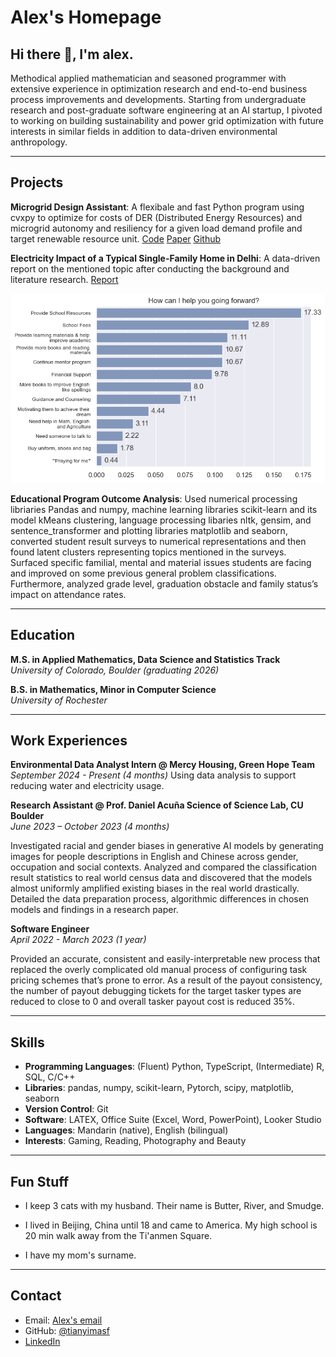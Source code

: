 # Alex's Homepage

## Hi there 👋, I'm alex. 

Methodical applied mathematician and seasoned programmer with extensive experience in optimization research and end-to-end business process improvements and developments. Starting from undergraduate research and post-graduate software engineering at an AI startup, I pivoted to working on building sustainability and power grid optimization with future interests in similar fields in addition to data-driven environmental anthropology.

---

## Projects

**Microgrid Design Assistant**: A flexibale and fast Python program using cvxpy to optimize for costs of DER (Distributed Energy Resources) and microgrid autonomy and resiliency for a given load demand profile and target renewable resource unit. [Code](notebooks/microgrid-dev.html) [Paper](https://drive.google.com/file/d/1_ewfbdYHzW9uIgzbXxjGDslFlMExmi1N/view?usp=sharing) [Github](https://github.com/tianyimasf/microgrid-design-assistant)

**Electricity Impact of a Typical Single-Family Home in Delhi**: A data-driven report on the mentioned topic after conducting the background and literature research. [Report](https://drive.google.com/file/d/1CwOXd4A1G-ywm68rSRB1-0W4NzBqG49n/view?usp=sharing)

![student help](Images/student_help.png)

**Educational Program Outcome Analysis**: Used numerical processing libriaries Pandas and numpy, machine learning libraries scikit-learn and its model kMeans clustering, language processing libaries nltk, gensim, and sentence_transformer and plotting libraries matplotlib and seaborn, converted student result surveys to numerical representations and then found latent clusters representing topics mentioned in the surveys. Surfaced specific familial, mental and material issues students are facing and improved on some previous general problem classifications. Furthermore, analyzed grade level, graduation obstacle and family status’s impact on attendance rates. 

---

## Education

**M.S. in Applied Mathematics, Data Science and Statistics Track**  
_University of Colorado, Boulder (graduating 2026)_ 

**B.S. in Mathematics, Minor in Computer Science**  
_University of Rochester_  

---

##  Work Experiences

**Environmental Data Analyst Intern @ Mercy Housing, Green Hope Team**    
_September 2024 - Present (4 months)_
Using data analysis to support reducing water and electricity usage.

**Research Assistant @ Prof. Daniel Acuña Science of Science Lab, CU Boulder**  
_June 2023 – October 2023 (4 months)_

Investigated racial and gender biases in generative AI models by generating images for people descriptions in English and Chinese across gender, occupation and social contexts. Analyzed and compared the classification result statistics to real world census data and discovered that the models almost uniformly amplified existing biases in the real world drastically. Detailed the data preparation process, algorithmic differences in chosen models and findings in a research paper.

**Software Engineer**  
_April 2022 - March 2023 (1 year)_

Provided an accurate, consistent and easily-interpretable new process that replaced the overly complicated old manual process of configuring task pricing schemes that’s prone to error. As a result of the payout consistency, the number of payout debugging tickets for the target tasker types are reduced to close to 0 and overall tasker payout cost is reduced 35%.

---

##  Skills

- **Programming Languages**: (Fluent) Python, TypeScript, (Intermediate) R, SQL, C/C++ 
- **Libraries**: pandas, numpy, scikit-learn, Pytorch, scipy, matplotlib, seaborn
- **Version Control**: Git
- **Software**: LATEX, Office Suite (Excel, Word, PowerPoint), Looker Studio
- **Languages**: Mandarin (native), English (bilingual) 
- **Interests**: Gaming, Reading, Photography and Beauty

---

## Fun Stuff

- I keep 3 cats with my husband. Their name is Butter, River, and Smudge. 

- I lived in Beijing, China until 18 and came to America. My high school is 20 min walk away from the Ti'anmen Square.

- I have my mom's surname.

---

##  Contact

* Email: <a href="mailto:alex.ma@colorado.edu">Alex's email</a>
* GitHub: [@tianyimasf](https://github.com/tianyimasf)
* <a href="https://www.linkedin.com/in/alex-tianyi-ma/">LinkedIn</a>




